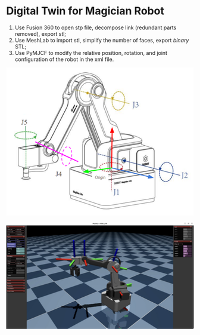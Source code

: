 # Digital Twin for Magician Robot

1. Use Fusion 360 to open stp file, decompose link (redundant parts removed), export stl;
2. Use MeshLab to import stl, simplify the number of faces, export _binary_ STL;
3. Use PyMJCF to modify the relative position, rotation, and joint configuration of the robot in the xml file.

![magician-links](./media/magician-links.png)

![magician-mujoco](./media/magician-mujoco.jpg)
